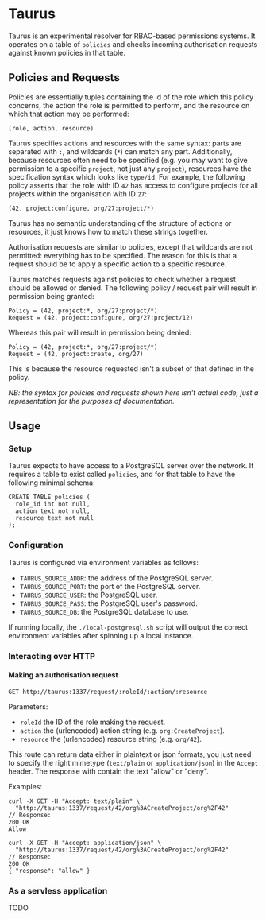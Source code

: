# Taurus

Taurus is an experimental resolver for RBAC-based permissions systems.
It operates on a table of `policies` and checks incoming authorisation
requests against known policies in that table.

## Policies and Requests

Policies are essentially tuples containing the id of the role which this
policy concerns, the action the role is permitted to perform, and the
resource on which that action may be performed:

    (role, action, resource)

Taurus specifies actions and resources with the same syntax: parts
are separated with `:`, and wildcards (`*`) can match any part.
Additionally, because resources often need to be specified (e.g. you
may want to give permission to a specific `project`, not just any
`project`), resources have the specification syntax which looks like
`type/id`. For example, the following policy asserts that the role with
ID `42` has access to configure projects for all projects within the
organisation with ID `27`:

    (42, project:configure, org/27:project/*)

Taurus has no semantic understanding of the structure of actions or
resources, it just knows how to match these strings together.

Authorisation requests are similar to policies, except that wildcards
are not permitted: everything has to be specified. The reason for this
is that a request should be to apply a specific action to a specific
resource.

Taurus matches requests against policies to check whether a request
should be allowed or denied. The following policy / request pair will
result in permission being granted:

    Policy = (42, project:*, org/27:project/*)
    Request = (42, project:configure, org/27:project/12)

Whereas this pair will result in permission being denied:

    Policy = (42, project:*, org/27:project/*)
    Request = (42, project:create, org/27)

This is because the resource requested isn't a subset of that defined in
the policy.

_NB: the syntax for policies and requests shown here isn't actual code, just a
representation for the purposes of documentation._

## Usage

### Setup

Taurus expects to have access to a PostgreSQL server over the network.
It requires a table to exist called `policies`, and for that table to
have the following minimal schema:

    CREATE TABLE policies (
      role_id int not null,
      action text not null,
      resource text not null
    );

### Configuration

Taurus is configured via environment variables as follows:

* `TAURUS_SOURCE_ADDR`: the address of the PostgreSQL server.
* `TAURUS_SOURCE_PORT`: the port of the PostgreSQL server.
* `TAURUS_SOURCE_USER`: the PostgreSQL user.
* `TAURUS_SOURCE_PASS`: the PostgreSQL user's password.
* `TAURUS_SOURCE_DB`: the PostgreSQL database to use.

If running locally, the `./local-postgresql.sh` script will output the
correct environment variables after spinning up a local instance.

### Interacting over HTTP

#### Making an authorisation request

    GET http://taurus:1337/request/:roleId/:action/:resource

Parameters:
* `roleId` the ID of the role making the request.
* `action` the (urlencoded) action string (e.g. `org:CreateProject`).
* `resource` the (urlencoded) resource string (e.g. `org/42`).

This route can return data either in plaintext or json formats, you just
need to specify the right mimetype (`text/plain` or `application/json`)
in the `Accept` header. The response with contain the text "allow" or
"deny".

Examples:

    curl -X GET -H "Accept: text/plain" \
      "http://taurus:1337/request/42/org%3ACreateProject/org%2F42"
    // Response:
    200 OK
    Allow

    curl -X GET -H "Accept: application/json" \
      "http://taurus:1337/request/42/org%3ACreateProject/org%2F42"
    // Response:
    200 OK
    { "response": "allow" }

### As a servless application

 TODO
